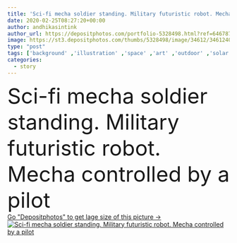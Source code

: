 ```yaml
---
title: 'Sci-fi mecha soldier standing. Military futuristic robot. Mecha controlled by a pilot'
date: 2020-02-25T08:27:20+00:00
author: andhikasintink
author_url: https://depositphotos.com/portfolio-5328498.html?ref=64678756
image: https://st3.depositphotos.com/thumbs/5328498/image/34612/346124034/api_thumb_450.jpg?forcejpeg=true
type: "post"
tags: ['background' ,'illustration' ,'space' ,'art' ,'outdoor' ,'solar' ,'tech' ,'technology' ,'machine' ,'star' ,'futuristic' ,'cover' ,'book' ,'earth' ,'planet' ,'artwork' ,'science' ,'future' ,'ray' ,'system' ,'weapon' ,'galaxy' ,'robot' ,'short' ,'war' ,'mechanical' ,'conflict' ,'soldier' ,'battle' ,'Wars' ,'fiction' ,'scifi' ,'alien' ,'story' ,'gun' ,'magazine' ,'cannon' ,'sci fi' ,'astronaut' ,'rocket' ,'trek' ,'novel' ,'spaceship' ,'spacecraft' ,'spacesuit' ,'humanoid' ,'blaster' ,'starship' ,'mecha' ]
categories: 
  - story
---
```

<div aling="center">
            <font size="60"> Sci-fi mecha soldier standing. Military futuristic robot. Mecha controlled by a pilot</font>   
</div>
<div>
    <a href='https://st3.depositphotos.com/thumbs/5328498/image/34612/346124034/api_thumb_450.jpg?forcejpeg=true?ref=64678756' target=_blank > Go "Depositphotos" to get lage size of this picture ->
        <img href='https://st3.depositphotos.com/thumbs/5328498/image/34612/346124034/api_thumb_450.jpg?forcejpeg=true?ref=64678756' src='https://st3.depositphotos.com/5328498/34612/i/950/depositphotos_346124034-stock-photo-sci-mecha-soldier-standing-military.jpg?forcejpeg=true' alt='Sci-fi mecha soldier standing. Military futuristic robot. Mecha controlled by a pilot' >
    </a>
</div>
